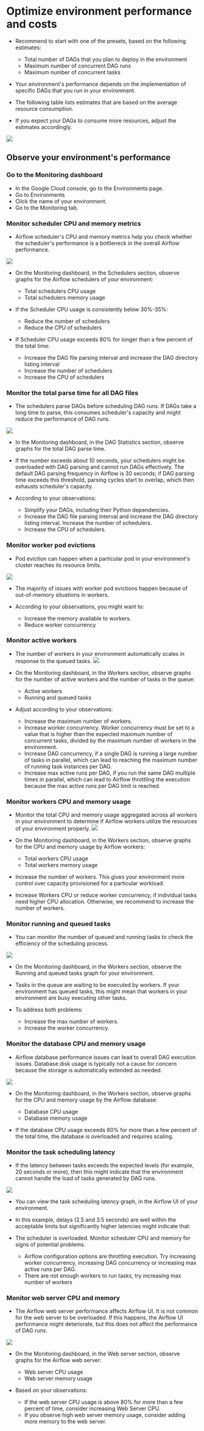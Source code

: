 # Optimize environment performance and costs
- Recommend to start with one of the presets, based on the following estimates:
  - Total number of DAGs that you plan to deploy in the environment
  - Maximum number of concurrent DAG runs
  - Maximum number of concurrent tasks  

- Your environment's performance depends on the implementation of specific DAGs that you run in your environment. 
- The following table lists estimates that are based on the average resource consumption. 
- If you expect your DAGs to consume more resources, adjust the estimates accordingly.

![](img/1.png)


## Observe your environment's performance

### Go to the Monitoring dashboard
- In the Google Cloud console, go to the Environments page.
- Go to Environments
- Click the name of your environment.
- Go to the Monitoring tab.

### Monitor scheduler CPU and memory metrics
- Airflow scheduler's CPU and memory metrics help you check whether the scheduler's performance is a bottleneck in the overall Airflow performance.

![](img/2.png)

- On the Monitoring dashboard, in the Schedulers section, observe graphs for the Airflow schedulers of your environment:
   - Total schedulers CPU usage
   - Total schedulers memory usage

- If the Scheduler CPU usage is consistently below 30%-35%:
  - Reduce the number of schedulers
  - Reduce the CPU of schedulers

- If Scheduler CPU usage exceeds 80% for longer than a few percent of the total time:
   - Increase the DAG file parsing interval and increase the DAG directory listing interval
   - Increase the number of schedulers
   - Increase the CPU of schedulers


### Monitor the total parse time for all DAG files
- The schedulers parse DAGs before scheduling DAG runs. If DAGs take a long time to parse, this consumes scheduler's capacity and might reduce the performance of DAG runs.

![](img/3.png)

- In the Monitoring dashboard, in the DAG Statistics section, observe graphs for the total DAG parse time.

- If the number exceeds about 10 seconds, your schedulers might be overloaded with DAG parsing and cannot run DAGs effectively. The default DAG parsing frequency in Airflow is 30 seconds; if DAG parsing time exceeds this threshold, parsing cycles start to overlap, which then exhausts scheduler's capacity.


- According to your observations:

   - Simplify your DAGs, including their Python dependencies.
   - Increase the DAG file parsing interval and increase the DAG directory listing interval.
Increase the number of schedulers.
   - Increase the CPU of schedulers.


### Monitor worker pod evictions
- Pod eviction can happen when a particular pod in your environment's cluster reaches its resource limits.

![](img/4.png)

- The majority of issues with worker pod evictions happen because of out-of-memory situations in workers.

- According to your observations, you might want to:

   - Increase the memory available to workers.
   - Reduce worker concurrency

### Monitor active workers
- The number of workers in your environment automatically scales in response to the queued tasks.
![](img/5.png)

- On the Monitoring dashboard, in the Workers section, observe graphs for the number of active workers and the number of tasks in the queue:
    - Active workers
    - Running and queued tasks

- Adjust according to your observations:
   - Increase the maximum number of workers.
   - Increase worker concurrency. Worker concurrency must be set to a value that is higher than the expected maximum number of concurrent tasks, divided by the maximum number of workers in the environment.
   - Increase DAG concurrency, if a single DAG is running a large number of tasks in parallel, which can lead to reaching the maximum number of running task instances per DAG.
   - Increase max active runs per DAG, if you run the same DAG multiple times in parallel, which can lead to Airflow throttling the execution because the max active runs per DAG limit is reached.

### Monitor workers CPU and memory usage
- Monitor the total CPU and memory usage aggregated across all workers in your environment to determine if Airflow workers utilize the resources of your environment properly.
![](img/6.png)


- On the Monitoring dashboard, in the Workers section, observe graphs for the CPU and memory usage by Airflow workers:
   - Total workers CPU usage
   - Total workers memory usage

- Increase the number of workers. This gives your environment more control over capacity provisioned for a particular workload.
- Increase Workers CPU or reduce worker concurrency, if individual tasks need higher CPU allocation. Otherwise, we recommend to increase the number of workers.

### Monitor running and queued tasks
- You can monitor the number of queued and running tasks to check the efficiency of the scheduling process.

![](img/7.png)

- On the Monitoring dashboard, in the Workers section, observe the Running and queued tasks graph for your environment.


- Tasks in the queue are waiting to be executed by workers. If your environment has queued tasks, this might mean that workers in your environment are busy executing other tasks.

- To address both problems:
   - Increase the max number of workers.
   - Increase the worker concurrency.

### Monitor the database CPU and memory usage
- Airflow database performance issues can lead to overall DAG execution issues. Database disk usage is typically not a cause for concern because the storage is automatically extended as needed.

![](img/8.png)

- On the Monitoring dashboard, in the Workers section, observe graphs for the CPU and memory usage by the Airflow database:
    - Database CPU usage
    - Database memory usage

- If the database CPU usage exceeds 80% for more than a few percent of the total time, the database is overloaded and requires scaling.

### Monitor the task scheduling latency
- If the latency between tasks exceeds the expected levels (for example, 20 seconds or more), then this might indicate that the environment cannot handle the load of tasks generated by DAG runs.


![](img/9.png)


- You can view the task scheduling latency graph, in the Airflow UI of your environment.

- In this example, delays (2.5 and 3.5 seconds) are well within the acceptable limits but significantly higher latencies might indicate that:

- The scheduler is overloaded. Monitor scheduler CPU and memory for signs of potential problems.
   - Airflow configuration options are throttling execution. Try increasing worker concurrency, increasing DAG concurrency or increasing max active runs per DAG.
   - There are not enough workers to run tasks, try increasing max number of workers

### Monitor web server CPU and memory
- The Airflow web server performance affects Airflow UI. It is not common for the web server to be overloaded. If this happens, the Airflow UI performance might deteriorate, but this does not affect the performance of DAG runs.

![](img/10.png)


- On the Monitoring dashboard, in the Web server section, observe graphs for the Airflow web server:
   - Web server CPU usage
   - Web server memory usage

- Based on your observations:
   - If the web server CPU usage is above 80% for more than a few percent of time, consider increasing Web Server CPU.
   - If you observe high web server memory usage, consider adding more memory to the web server.

